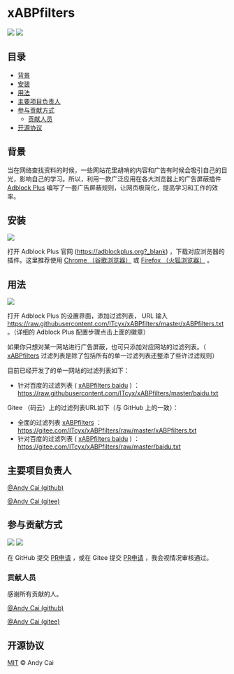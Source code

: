 # xABPfilters

[![](https://img.shields.io/badge/GitHub-ITcyx%2FxABPfilters-red)](https://github.com/ITcyx/xABPfilters?_blank)
[![](https://img.shields.io/badge/Gitee-ITcyx%2FxABPfilters-red)](https://gitee.com/ITcyx/xABPfilters?_blank)

## 目录

- [背景](#背景)
- [安装](#安装)
- [用法](#用法)
- [主要项目负责人](#主要项目负责人)
- [参与贡献方式](#参与贡献方式)
    - [贡献人员](#贡献人员)
- [开源协议](#开源协议)

## 背景

当在网络查找资料的时候，一些网站花里胡哨的内容和广告有时候会吸引自己的目光，影响自己的学习。所以，利用一款广泛应用在各大浏览器上的广告屏蔽插件 [Adblock Plus](https://adblockplus.org?_blank) 编写了一套广告屏蔽规则，让网页极简化，提高学习和工作的效率。

## 安装

[![](https://img.shields.io/badge/%E5%AE%89%E8%A3%85-Adblock%20Plus-red)](https://adblockplus.org?_blank)

打开 Adblock Plus 官网 (https://adblockplus.org?_blank) ，下载对应浏览器的插件。这里推荐使用 [Chrome （谷歌浏览器）](https://google.cn/chrome?_blank) 或 [Firefox （火狐浏览器）](http://www.firefox.com.cn?_blank) 。

## 用法

[![](https://img.shields.io/badge/Adblock%20Plus%20配置步骤-Usage.md-red)](Usage.md?_blank)

打开 Adblock Plus 的设置界面，添加过滤列表， URL 输入 https://raw.githubusercontent.com/ITcyx/xABPfilters/master/xABPfilters.txt 。（详细的 Adblock Plus 配置步骤点击上面的徽章）

如果你只想对某一网站进行广告屏蔽，也可只添加对应网站的过滤列表。（ [xABPfilters](xABPfilters.txt?_blank) 过滤列表是除了包括所有的单一过滤列表还整添了些许过滤规则）

目前已经开发了的单一网站的过滤列表如下：

- 针对百度的过滤列表 ( [xABPfilters baidu](baidu.txt?_blank) ) ： https://raw.githubusercontent.com/ITcyx/xABPfilters/master/baidu.txt

Gitee （码云）上的过滤列表URL如下（与 GitHub 上的一致）：
- 全面的过滤列表 [xABPfilters](xABPfilters.txt?_blank) ： https://gitee.com/ITcyx/xABPfilters/raw/master/xABPfilters.txt
- 针对百度的过滤列表 ( [xABPfilters baidu](baidu.txt?_blank) ) ：  https://gitee.com/ITcyx/xABPfilters/raw/master/baidu.txt

## 主要项目负责人

[@Andy Cai (github)](https://github.com/ITcyx?_blank)

[@Andy Cai (gitee)](https://gitee.com/ITcyx?_blank)

## 参与贡献方式

[![](https://img.shields.io/badge/GitHub%20%E7%94%B3%E8%AF%B7-Pull%20Request-red)](https://github.com/ITcyx/xABPfilters/pulls?_blank)
[![](https://img.shields.io/badge/Gitee%20%E7%94%B3%E8%AF%B7-Pull%20Request-red)](https://gitee.com/ITcyx/xABPfilters/pulls?_blank)

在 GitHub 提交 [PR申请](https://github.com/ITcyx/xABPfilters/pulls?_blank) ，或在 Gitee 提交 [PR申请](https://gitee.com/ITcyx/xABPfilters/pulls?_blank) ，我会视情况审核通过。

### 贡献人员

感谢所有贡献的人。

[@Andy Cai (github)](https://github.com/ITcyx?_blank)

[@Andy Cai (gitee)](https://gitee.com/ITcyx?_blank)

## 开源协议

[MIT](LICENSE?_blank) © Andy Cai